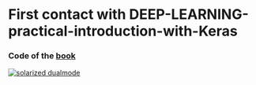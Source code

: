 # First contact with DEEP-LEARNING-practical-introduction-with-Keras
### Code of the [book](https://wwww.jorditorres.org/DeepLearning) 


[![solarized dualmode](https://github.com/jorditorresBCN/DEEP-LEARNING-practical-introduction-with-Keras/blob/master/cover-DL-Jordi-Torres.png)](#features)


